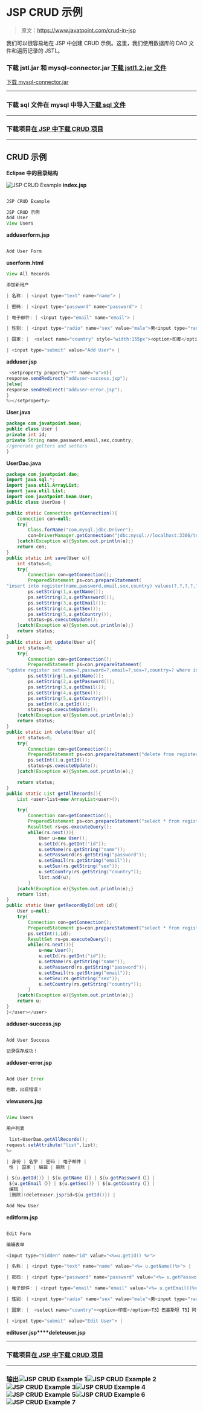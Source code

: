 # JSP CRUD 示例

> 原文：<https://www.javatpoint.com/crud-in-jsp>

我们可以很容易地在 JSP 中创建 CRUD 示例。这里，我们使用数据库的 DAO 文件和遍历记录的 JSTL。

### 下载 jstl.jar 和 mysql-connector.jar [下载 jstl1.2.jar 文件](https://static.javatpoint.com/jsppages/src/jstl-1.2.jar)
[下载 mysql-connector.jar](https://www.javatpoint.com/src/jdbc/mysql-connector.jar)

* * *

### 下载 sql 文件在 mysql 中导入[下载 sql 文件](https://static.javatpoint.com/jsppages/src/register.sql)

* * *

### 下载项目[在 JSP 中下载 CRUD 项目](https://static.javatpoint.com/jsppages/src/jspcrudapp.zip)

* * *

## CRUD 示例

**Eclipse 中的目录结构**

![JSP CRUD Example](../img/6473bd69a05a4c693ee9fec4236d7212.png)
**index.jsp**

```java

JSP CRUD Example

JSP CRUD 示例
Add User
View Users

```

**adduserform.jsp**

```java

Add User Form

```

**userform.html**

```java
View All Records

添加新用户

| 名称: | <input type="text" name="name"> |

| 密码: | <input type="password" name="password"> |

| 电子邮件: | <input type="email" name="email"> |

| 性别: | <input type="radio" name="sex" value="male">男<input type="radio" name="sex" value="female">女 |

| 国家: |  <select name="country" style="width:155px"><option>印度</option>T3】巴基斯坦 T5】阿富汗 T7】伯曼 T9】其他</select>  |

| <input type="submit" value="Add User"> |

```

**adduser.jsp**

```java
 <setproperty property="*" name="u">0){
response.sendRedirect("adduser-success.jsp");
}else{
response.sendRedirect("adduser-error.jsp");
}
%></setproperty> 
```

**User.java**

```java
package com.javatpoint.bean;
public class User {
private int id;
private String name,password,email,sex,country;
//generate getters and setters
}

```

**UserDao.java**

```java
package com.javatpoint.dao;
import java.sql.*;
import java.util.ArrayList;
import java.util.List;
import com.javatpoint.bean.User;
public class UserDao {

public static Connection getConnection(){
	Connection con=null;
	try{
		Class.forName("com.mysql.jdbc.Driver");
		con=DriverManager.getConnection("jdbc:mysql://localhost:3306/test","","");
	}catch(Exception e){System.out.println(e);}
	return con;
}
public static int save(User u){
	int status=0;
	try{
		Connection con=getConnection();
		PreparedStatement ps=con.prepareStatement(
"insert into register(name,password,email,sex,country) values(?,?,?,?,?)");
		ps.setString(1,u.getName());
		ps.setString(2,u.getPassword());
		ps.setString(3,u.getEmail());
		ps.setString(4,u.getSex());
		ps.setString(5,u.getCountry());
		status=ps.executeUpdate();
	}catch(Exception e){System.out.println(e);}
	return status;
}
public static int update(User u){
	int status=0;
	try{
		Connection con=getConnection();
		PreparedStatement ps=con.prepareStatement(
"update register set name=?,password=?,email=?,sex=?,country=? where id=?");
		ps.setString(1,u.getName());
		ps.setString(2,u.getPassword());
		ps.setString(3,u.getEmail());
		ps.setString(4,u.getSex());
		ps.setString(5,u.getCountry());
		ps.setInt(6,u.getId());
		status=ps.executeUpdate();
	}catch(Exception e){System.out.println(e);}
	return status;
}
public static int delete(User u){
	int status=0;
	try{
		Connection con=getConnection();
		PreparedStatement ps=con.prepareStatement("delete from register where id=?");
		ps.setInt(1,u.getId());
		status=ps.executeUpdate();
	}catch(Exception e){System.out.println(e);}

	return status;
}
public static List getAllRecords(){
	List <user>list=new ArrayList<user>();

	try{
		Connection con=getConnection();
		PreparedStatement ps=con.prepareStatement("select * from register");
		ResultSet rs=ps.executeQuery();
		while(rs.next()){
			User u=new User();
			u.setId(rs.getInt("id"));
			u.setName(rs.getString("name"));
			u.setPassword(rs.getString("password"));
			u.setEmail(rs.getString("email"));
			u.setSex(rs.getString("sex"));
			u.setCountry(rs.getString("country"));
			list.add(u);
		}
	}catch(Exception e){System.out.println(e);}
	return list;
}
public static User getRecordById(int id){
	User u=null;
	try{
		Connection con=getConnection();
		PreparedStatement ps=con.prepareStatement("select * from register where id=?");
		ps.setInt(1,id);
		ResultSet rs=ps.executeQuery();
		while(rs.next()){
			u=new User();
			u.setId(rs.getInt("id"));
			u.setName(rs.getString("name"));
			u.setPassword(rs.getString("password"));
			u.setEmail(rs.getString("email"));
			u.setSex(rs.getString("sex"));
			u.setCountry(rs.getString("country"));
		}
	}catch(Exception e){System.out.println(e);}
	return u;
}
}</user></user> 
```

**adduser-success.jsp**

```java

Add User Success

记录保存成功！

```

**adduser-error.jsp**

```java

Add User Error

抱歉，出现错误！

```

**viewusers.jsp**

```java

View Users

用户列表

 list=UserDao.getAllRecords();
request.setAttribute("list",list);
%>

| 身份 | 名字 | 密码 | 电子邮件 |
 性 | 国家 | 编辑 | 删除 |

| ${u.getId()} | ${u.getName（）} | ${u.getPassword（）} |
 ${u.getEmail（）} | ${u.getSex()} | ${u.getCountry（）} |
 编辑 |
 [删除](deleteuser.jsp?id=${u.getId()}) |

Add New User

```

**editform.jsp**

```java

Edit Form

编辑表单

<input type="hidden" name="id" value="<%=u.getId() %>">

| 名称: | <input type="text" name="name" value="<%= u.getName()%>"> |

| 密码: | <input type="password" name="password" value="<%= u.getPassword()%>"> |

| 电子邮件: | <input type="email" name="email" value="<%= u.getEmail()%>"> |

| 性别: | <input type="radio" name="sex" value="male">男<input type="radio" name="sex" value="female">女 |

| 国家: |  <select name="country"><option>印度</option>T3】巴基斯坦 T5】阿富汗 T7】伯曼 T9】其他</select>  |

| <input type="submit" value="Edit User"> |

```

**edituser.jsp****deleteuser.jsp**

* * *

### 下载项目[在 JSP 中下载 CRUD 项目](https://static.javatpoint.com/jsppages/src/jspcrudapp.zip)

* * *

### 输出![JSP CRUD Example 1](../img/5caa2aca5a1730a61c0a8324791f1b55.png)![JSP CRUD Example 2](../img/6b235b4d7e68619bd6bb75d594da7e34.png)![JSP CRUD Example 3](../img/a83466a87cf66d71ca9debf24a816798.png)![JSP CRUD Example 4](../img/6c7443d0c1c1b07c37823c1f8d65c14a.png)![JSP CRUD Example 5](../img/400a2d13502431a48235012d161a5319.png)![JSP CRUD Example 6](../img/f271fbb2ad34500b2d725664d914af14.png)![JSP CRUD Example 7](../img/11b95d59344f87065e8504c8f8a44bfd.png)